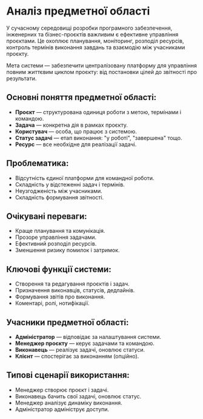 # Аналіз предметної області

У сучасному середовищі розробки програмного забезпечення, інженерних та бізнес-проєктів важливим є ефективне управління проєктами. Це охоплює планування, моніторинг, розподіл ресурсів, контроль термінів виконання завдань та взаємодію між учасниками проєкту.

Мета системи — забезпечити централізовану платформу для управління повним життєвим циклом проєкту: від постановки цілей до звітності про результати.

## Основні поняття предметної області:

- **Проєкт** — структурована одиниця роботи з метою, термінами і командою.  
- **Задача** — конкретна дія в рамках проєкту.  
- **Користувач** — особа, що працює з системою.  
- **Статус задачі** — етап виконання: "у роботі", "завершена" тощо.  
- **Ресурс** — все необхідне для реалізації задачі.

## Проблематика:

- Відсутність єдиної платформи для командної роботи.  
- Складність у відстеженні задач і термінів.  
- Неузгодженість між учасниками.  
- Складність формування звітності.

## Очікувані переваги:

- Краще планування та комунікація.  
- Прозоре управління задачами.  
- Ефективний розподіл ресурсів.  
- Зменшення ризику помилок і затримок.

## Ключові функції системи:

- Створення та редагування проєктів і задач.  
- Призначення виконавців, статусів, дедлайнів.  
- Формування звітів про виконання.  
- Коментарі, ролі, нотифікації.

## Учасники предметної області:

- **Адміністратор** — відповідає за налаштування системи.  
- **Менеджер проєкту** — керує задачами та командою.  
- **Виконавець** — реалізує задачі, оновлює статуси.  
- **Клієнт** — спостерігає за виконанням (опційно).

## Типові сценарії використання:

- Менеджер створює проєкт і задачі.  
- Виконавець бачить свої задачі, оновлює статус.  
- Менеджер аналізує динаміку виконання.  
- Адміністратор адмініструє доступи.
